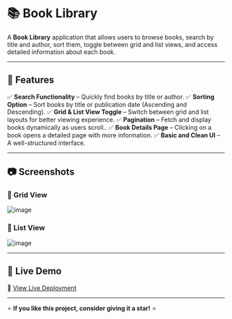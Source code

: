 # 📚 Book Library

A **Book Library** application that allows users to browse books, search by title and author, sort them, toggle between grid and list views, and access detailed information about each book.

---

## 🌟 Features

✅ **Search Functionality** – Quickly find books by title or author.
✅ **Sorting Option** – Sort books by title or publication date (Ascending and Descending).
✅ **Grid & List View Toggle** – Switch between grid and list layouts for better viewing experience.
✅ **Pagination** – Fetch and display books dynamically as users scroll..
✅ **Book Details Page** – Clicking on a book opens a detailed page with more information.
✅ **Basic and Clean UI** – A well-structured interface.

---

## 📷 Screenshots

### 🔹 Grid View
![image](https://github.com/user-attachments/assets/733f5dd0-9a64-4e1d-956d-006ef8215a04)

### 🔹 List View
![image](https://github.com/user-attachments/assets/b91d1a99-2d9b-4821-af37-b8ade87bd92c)

---

## 🚀 Live Demo
🔗 [View Live Deployment](https://your-deployment-link.com)

---

⭐ **If you like this project, consider giving it a star!** ⭐

